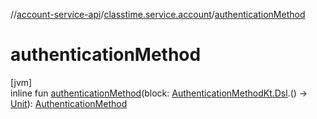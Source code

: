 //[account-service-api](../../index.md)/[classtime.service.account](index.md)/[authenticationMethod](authentication-method.md)

# authenticationMethod

[jvm]\
inline fun [authenticationMethod](authentication-method.md)(block: [AuthenticationMethodKt.Dsl](-authentication-method-kt/-dsl/index.md).() -&gt; [Unit](https://kotlinlang.org/api/latest/jvm/stdlib/kotlin/-unit/index.html)): [AuthenticationMethod](-authentication-method/index.md)
